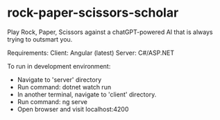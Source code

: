 # rock-paper-scissors-scholar
Play Rock, Paper, Scissors against a chatGPT-powered AI that is always trying to outsmart you.

Requirements:
Client: Angular (latest)
Server: C#/ASP.NET

To run in development environment:
- Navigate to 'server' directory
- Run command: dotnet watch run
- In another terminal, navigate to 'client' directory.
- Run command: ng serve 
- Open browser and visit localhost:4200
